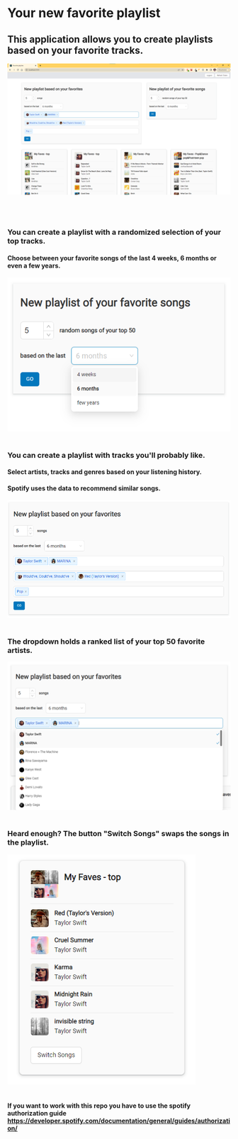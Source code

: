 # Your new favorite playlist


## This application allows you to create playlists based on your favorite tracks.

![Alt text](/src/images/spotify.png?raw=true "Optional Title")

<br />
<br />

### You can create a playlist with a randomized selection of your top tracks.

#### Choose between your favorite songs of the last 4 weeks, 6 months or even a few years.

![Alt text](/src/images/favoritesDropdown.png?raw=true "Optional Title")
<br />
<br />

### You can create a playlist with tracks you'll probably like.
#### Select artists, tracks and genres based on your listening history.
#### Spotify uses the data to recommend similar songs.

![Alt text](/src/images/seeds.png?raw=true "Optional Title")
<br />
<br />

### The dropdown holds a ranked list of your top 50 favorite artists.

![Alt text](/src/images/spotifydropdownArtists.png?raw=true "Optional Title")
<br />
<br />

### Heard enough? The button "Switch Songs" swaps the songs in the playlist.

![Alt text](/src/images/playlist.png?raw=true "Optional Title")
<br />
<br />

#### If you want to work with this repo you have to use the spotify authorization guide https://developer.spotify.com/documentation/general/guides/authorization/


